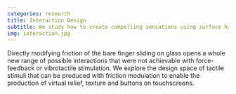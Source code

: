 ```yaml
---
categories: research
title: Interaction Design
subtitle: We study how to create compelling sensations using surface haptics
img: interaction.jpg
---
```


Directly modifying friction of the bare finger sliding on glass opens a whole new range of possible interactions that were not achievable with force-feedback or vibrotactile stimulation. We explore the design space of tactile stimuli that can be produced with friction modulation to enable the production of virtual relief, texture and buttons on touchscreens.
